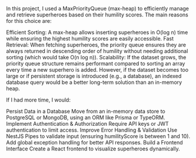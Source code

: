 
In this project, I used a MaxPriorityQueue (max-heap) to efficiently manage and retrieve superheroes based on their humility scores. The main reasons for this choice are:

Efficient Sorting: A max-heap allows inserting superheroes in O(log n) time while ensuring the highest humility scores are easily accessible.
Fast Retrieval: When fetching superheroes, the priority queue ensures they are always returned in descending order of humility without needing additional sorting (which would take O(n log n)).
Scalability: If the dataset grows, the priority queue structure remains performant compared to sorting an array every time a new superhero is added.
However, if the dataset becomes too large or if persistent storage is introduced (e.g., a database), an indexed database query would be a better long-term solution than an in-memory heap.

If I had more time, I would:

Persist Data in a Database
Move from an in-memory data store to PostgreSQL or MongoDB, using an ORM like Prisma or TypeORM.
Implement Authentication & Authorization
Require API keys or JWT authentication to limit access.
Improve Error Handling & Validation
Use NestJS Pipes to validate input (ensuring humilityScore is between 1 and 10).
Add global exception handling for better API responses.
Build a Frontend Interface
Create a React frontend to visualize superheroes dynamically.
